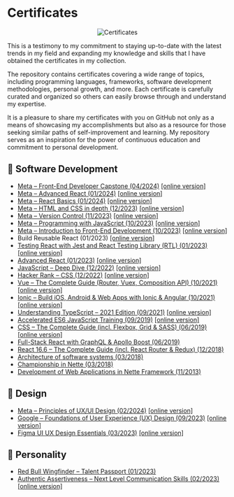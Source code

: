 # Certificates

<p align="center">
<img src="https://github.com/jakubjirous/jakubjirous/assets/10185306/558c0cb2-a98c-4d93-bc7f-289215448d2f" alt="Certificates" />
</p>

This is a testimony to my commitment to staying up-to-date with the latest trends in my field and expanding my knowledge and skills that I have obtained the certificates in my collection.

The repository contains certificates covering a wide range of topics, including programming languages, frameworks, software development methodologies, personal growth, and more. Each certificate is carefully curated and organized so others can easily browse through and understand my expertise.

It is a pleasure to share my certificates with you on GitHub not only as a means of showcasing my accomplishments but also as a resource for those seeking similar paths of self-improvement and learning. My repository serves as an inspiration for the power of continuous education and commitment to personal development.

## 🚀 Software Development

- [Meta – Front-End Developer Capstone (04/2024)](/software-development/2024-04-meta-front-end-developer-capstone.pdf) [[online version]](https://coursera.org/verify/UXCZAMLKHQXZ)
- [Meta – Advanced React (01/2024)](/software-development/2024-01-meta-advanced-react.pdf) [[online version]](https://coursera.org/verify/LD8LYWJP7XL3)
- [Meta – React Basics (01/2024)](/software-development/2024-01-meta-react-basics.pdf) [[online version]](https://coursera.org/verify/P8Z9C22F998P)
- [Meta – HTML and CSS in depth (12/2023)](/software-development/2023-12-meta-html-and-css-in-depth.pdf) [[online version]](https://coursera.org/verify/ZLX5J8NFMJ4X)
- [Meta – Version Control (11/2023)](/software-development/2023-11-meta-version-control.pdf) [[online version]](https://coursera.org/verify/3C35CMKPQU6C)
- [Meta – Programming with JavaScript (10/2023)](/software-development/2023-10-meta-programming-with-javascript.pdf) [[online version]](https://coursera.org/verify/E5Q975CLK5FL)
- [Meta – Introduction to Front-End Development (10/2023)](/software-development/2023-10-meta-introduction-to-front-end-development.pdf) [[online version]](https://coursera.org/verify/PBYNAX8PR3CV)
- Build Reusable React (01/2023) [[online version]](https://scrimba.com/learn/reusablereact)
- [Testing React with Jest and React Testing Library (RTL) (01/2023)](/software-development/2023-01-testing-react-jest-and-rtl.pdf) [[online version]](https://www.udemy.com/certificate/UC-287ee196-2b04-4e98-bd09-0f78ebac2488/)
- [Advanced React (01/2023)](/software-development/2023-01-advanced-react.pdf) [[online version]](https://scrimba.com/certificate/u3kER2Hg/greact)
- [JavaScript – Deep Dive (12/2022)](/software-development/2022-12-javascript-deep-dive.pdf) [[online version]](https://scrimba.com/certificate/u3kER2Hg/gjavascript)
- [Hacker Rank – CSS (12/2022)](/software-development/2022-12-hacker-rank-css.pdf) [[online version]](https://www.hackerrank.com/certificates/4a3526950852) 
- [Vue – The Complete Guide (Router, Vuex, Composition API) (10/2021)](/software-development/2021-11-udemy-vue.pdf) [[online version]](https://www.udemy.com/certificate/UC-b7597d78-0ea8-422a-a7cb-0a118b0a4a48/)
- [Ionic – Build iOS, Android & Web Apps with Ionic & Angular (10/2021)](/software-development/2021-10-udemy-ionic-angular.pdf) [[online version]](https://www.udemy.com/certificate/UC-40797aa8-6289-4dc8-bcc8-8e3accc26a49/)
- [Understanding TypeScript – 2021 Edition (09/2021)](/software-development/2021-09-udemy-understanding-typescript-2021.pdf) [[online version]](https://www.udemy.com/certificate/UC-fcc230f5-bb02-416d-9afc-3809b38251fb/)
- [Accelerated ES6 JavaScript Training (09/2019)](/software-development/2019-09-udemy-es6.pdf) [[online version]](https://www.udemy.com/certificate/UC-O6H3HO9M/)
- [CSS – The Complete Guide (incl. Flexbox, Grid & SASS) (06/2019)](/software-development/2019-08-udemy-css.pdf) [[online version]](https://www.udemy.com/certificate/UC-P3WGBZO8/)
- [Full-Stack React with GraphQL & Apollo Boost (06/2019)](/software-development/2019-06-udemy-graphql.pdf)
- [React 16.6 – The Complete Guide (incl. React Router & Redux) (12/2018)](/software-development/2018-12-udemy-react.pdf)
- [Architecture of software systems (03/2018)](/software-development/2018-03-gopas.pdf)
- [Championship in Nette (03/2018)](/software-development/2018-03-nette-2.pdf)
- [Development of Web Applications in Nette Framework (11/2013)](/software-development/2013-11-nette-1.pdf)

## 🎨 Design

- [Meta – Principles of UX/UI Design (02/2024)](/design/2024-02-meta-principles-of-ux-ui-design.pdf) [[online version]](https://coursera.org/verify/X37ALHT6SRAM)
- [Google – Foundations of User Experience (UX) Design (09/2023)](/design/2023-09-google-ux-design.pdf) [[online version]](https://www.coursera.org/account/accomplishments/certificate/HYP63WFT8VN2)
- [Figma UI UX Design Essentials (03/2023)](/design/2023-03-figma.pdf) [[online version]](https://www.udemy.com/certificate/UC-2c48adb1-35b0-4046-b532-29a68b1870e9/)

## 🌈 Personality

- [Red Bull Wingfinder – Talent Passport (01/2023)](/personality/2023-01-red-bull-wingfinder-talent-passport.pdf)
- [Authentic Assertiveness – Next Level Communication Skills (02/2023)](/personality/2023-02-authentic-assertiveness-next-level-communication-skills.pdf) [[online version]](https://www.udemy.com/certificate/UC-fc5b4d9d-ab8a-480c-aefa-1e3ee5d62d60/)
